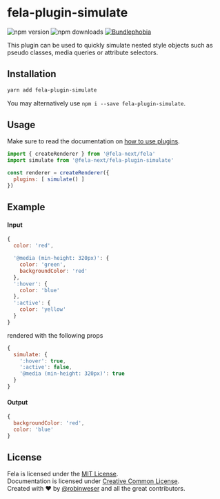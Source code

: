 # fela-plugin-simulate

<img alt="npm version" src="https://badge.fury.io/js/fela-plugin-simulate.svg"> <img alt="npm downloads" src="https://img.shields.io/npm/dm/fela-plugin-simulate.svg"> <a href="https://bundlephobia.com/result?p=fela-plugin-simulate@latest"><img alt="Bundlephobia" src="https://img.shields.io/bundlephobia/minzip/fela-plugin-simulate.svg"></a>

This plugin can be used to quickly simulate nested style objects such as pseudo classes, media queries or attribute selectors.

## Installation
```sh
yarn add fela-plugin-simulate
```
You may alternatively use `npm i --save fela-plugin-simulate`.


## Usage
Make sure to read the documentation on [how to use plugins](http://fela.js.org/docs/advanced/Plugins.html).

```javascript
import { createRenderer } from '@fela-next/fela'
import simulate from '@fela-next/fela-plugin-simulate'

const renderer = createRenderer({
  plugins: [ simulate() ]
})
```

## Example

#### Input
```javascript
{
  color: 'red',

  '@media (min-height: 320px)': {
    color: 'green',
    backgroundColor: 'red'
  },
  ':hover': {
    color: 'blue'
  },
  ':active': {
    color: 'yellow'
  }
}
```

rendered with the following props
```javascript
{
  simulate: {
    ':hover': true,
    ':active': false,
    '@media (min-height: 320px)': true
  }
}
```

#### Output
```javascript
{
  backgroundColor: 'red',
  color: 'blue'
}
```

## License
Fela is licensed under the [MIT License](http://opensource.org/licenses/MIT).<br>
Documentation is licensed under [Creative Common License](http://creativecommons.org/licenses/by/4.0/).<br>
Created with ♥ by [@robinweser](http://weser.io) and all the great contributors.
